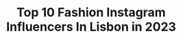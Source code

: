 ---
title: Top 10 Fashion Instagram Influencers In Lisbon in 2023
description: >-
  Find top fashion Instagram influencers in Lisbon in 2023. Most popular hashtags: #portugal #fashion #lisbon #blogger.
platform: Instagram
hits: 78
text_top: Discover the top-rated Instagram influencers on inBeat.
text_bottom: Our platform has 78 Instagram influencers like this in Lisbon, Portugal for you to pitch.
profiles:
  - username: "be_happy_in_lisbon"
    fullname: >-
      Lisboa Properties by BMG
    bio: >-
      Real Estate advisory & brokerage in Portugal. We are an independent team representing a large and diversified portfolio. Contact us for information.
    location: "Portugal"
    followers: 24116
    engagement: 220
    commentsToLikes: 0.019622
    id: ck5higiygde510i11jeijq1d0
    verified: false
    hashtags: "#realestatemanagement, #covid, #fiqueemcasa, #immobilier"
  - username: "catarina.fernandees"
    fullname: >-
      Catarina Fernandes
    bio: >-
      • Content Creator • Lisbon • Fashion and Lifestyle • PR, Digital & Brand: gustavo@centralmodels.pt • PROZIS: CATARINAFERNANDES ; BOLT: CATE PRESETS ⤵️
    location: "Portugal"
    followers: 89978
    engagement: 616
    commentsToLikes: 0.132250
    id: ck1374d9y9pu80i19hpf69j8k
    verified: false
    hashtags: "#bloggerstyle, #ootd, #fashion, #lookdacate"
  - username: "brunagaliano_"
    fullname: >-
      Bruna Galiano
    bio: >-
      Lifestyle, beauty and fashion 📍Lisbon Real estate agent/ Remax 📧 brunagaliano@hotmail.com
    location: "Portugal"
    followers: 8691
    engagement: 1021
    commentsToLikes: 0.017497
    id: ck8tb4ctxu7ub0j78jl5614zn
    verified: false
    hashtags: "#curls, #beautiful, #tb, #blackouttuesday"
  - username: "brunolexim"
    fullname: >-
      BRUNO LEXIM
    bio: >-
      • Menswear | Fashion Creator | Lifestyle • Lisbon, Portugal 🇵🇹 • Contact: E-mail 📩 www.trendhim.com 15% discount! trnd.hm/trendhim.brunolexim
    location: "Portugal"
    followers: 5702
    engagement: 1486
    commentsToLikes: 0.175327
    id: ck8t4nlcl7fh60j78xtp7cxlv
    verified: false
    hashtags: "#mensfashionstyle, #bestofmenstyle, #waymenfashion, #classydapper"
  - username: "alicetrewinnard"
    fullname: >-
      Alice Trewinnard
    bio: >-
      From Lisbon, Portugal Fashion, beauty & healthy living Represented by @Notable.pt ALICE TREWINNARD X CATA VASSALO SHOP NOW!
    location: "Portugal"
    followers: 250312
    engagement: 872
    commentsToLikes: 0.091161
    id: ck134v13sybqz0i19a00owtxx
    verified: true
    hashtags: "#cas, #portugal, #lorealparispub, #wells"
  - username: "torysmithphoto"
    fullname: >-
      Tory Smith | Photographer
    bio: >-
      Fashion, Beauty & Advertising #Photographer London | Lisbon
    location: "Portugal"
    followers: 17338
    engagement: 263
    commentsToLikes: 0.071880
    id: ck6tp7i5ri9bf0j71cfhdud4a
    verified: false
    hashtags: "#caparica, #beauty, #makeupartist, #portrait"
  - username: "saralopeeees"
    fullname: >-
      SARA | moda & lifestyle
    bio: >-
      Content creator • Fashion • Lifestyle 📍Model in Lisbon ✉️ geral.saralopes@gmail.com 10% - SARALOPES @bzr.streetstyle
    location: "Portugal"
    followers: 12116
    engagement: 622
    commentsToLikes: 0.257562
    id: ck8szqih6pccn0j78hojrkqe7
    verified: false
    hashtags: "#girlsgoneloavies, #inspiration, #loavies, #fashionlover"
  - username: "franciscompimentel_"
    fullname: >-
      𝐅𝐑𝐀𝐍𝐂𝐈𝐒𝐂𝐎
    bio: >-
      ✎ FMUP, MD in progress - Degree in biomedical science 👨🏽‍⚕️ - franciscommpimentel@gmail.com - Digital Influencer & Content Creator
    location: "Portugal"
    followers: 10032
    engagement: 758
    commentsToLikes: 0.131896
    id: ck138wke3id8i0i19uu3zilhj
    verified: false
    hashtags: "#portugalalive, #me, #homemmoderno, #modaparahomens"
  - username: "debsvalente"
    fullname: >-
      𝗗𝗲𝗯𝗼𝗿𝗮𝗩𝗮𝗹𝗲𝗻𝘁𝗲 | 𝗕𝗲𝗮𝘂𝘁𝘆&𝗙𝗮𝘀𝗵𝗶𝗼𝗻
    bio: >-
      ▫️BEAUTY & FASHION▫️ 🌱 Lifestyle | Travel 🎶 Singer 📍 Algarve, Portugal ⬇️ YouTube account ⬇️
    location: "Portugal"
    followers: 7513
    engagement: 781
    commentsToLikes: 0.059265
    id: ckap1gz3rujzi0i78b92g5i8w
    verified: false
    hashtags: "#sportswear, #goldenhour, #summer, #gymgirl"
  - username: "mauroaspectus"
    fullname: >-
      Mauro Gouveia
    bio: >-
      • Men’s Hairdresser | Barber • Founder ASPECTUS • Educator @aspectussalon @aspectusacademy
    location: "Portugal"
    followers: 12743
    engagement: 565
    commentsToLikes: 0.033377
    id: ck602dnw9h6zg0i142iemunbd
    verified: false
    hashtags: "#finestsalon, #menstyle, #fade, #minimalist"
---
